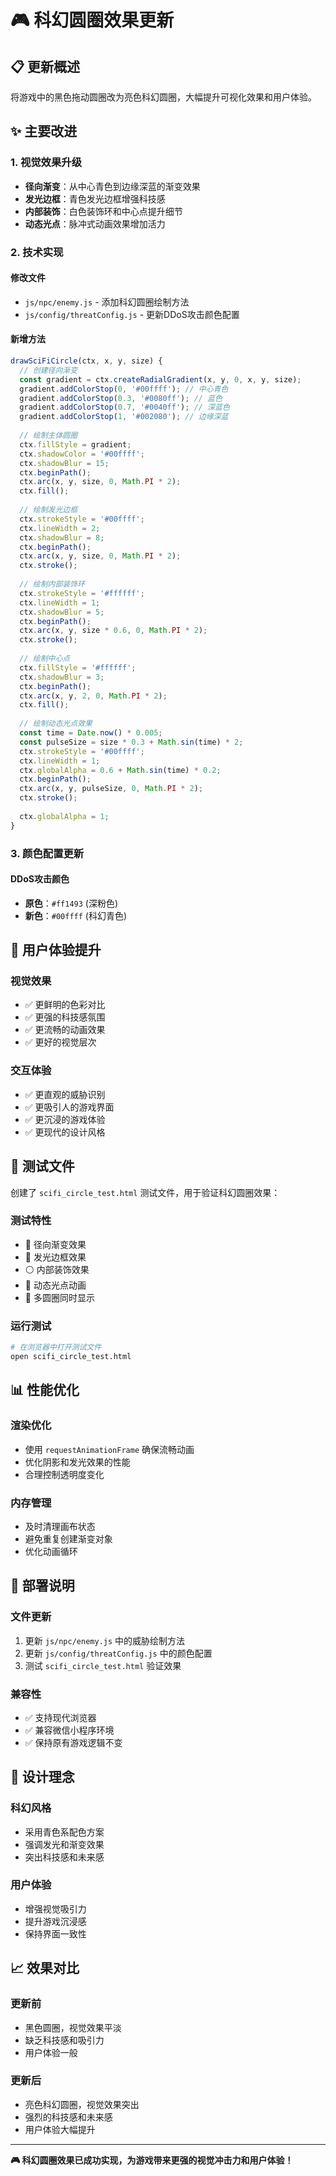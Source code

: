 # 🎮 科幻圆圈效果更新

## 📋 更新概述

将游戏中的黑色拖动圆圈改为亮色科幻圆圈，大幅提升可视化效果和用户体验。

## ✨ 主要改进

### 1. 视觉效果升级
- **径向渐变**：从中心青色到边缘深蓝的渐变效果
- **发光边框**：青色发光边框增强科技感
- **内部装饰**：白色装饰环和中心点提升细节
- **动态光点**：脉冲式动画效果增加活力

### 2. 技术实现

#### 修改文件
- `js/npc/enemy.js` - 添加科幻圆圈绘制方法
- `js/config/threatConfig.js` - 更新DDoS攻击颜色配置

#### 新增方法
```javascript
drawSciFiCircle(ctx, x, y, size) {
  // 创建径向渐变
  const gradient = ctx.createRadialGradient(x, y, 0, x, y, size);
  gradient.addColorStop(0, '#00ffff'); // 中心青色
  gradient.addColorStop(0.3, '#0080ff'); // 蓝色
  gradient.addColorStop(0.7, '#0040ff'); // 深蓝色
  gradient.addColorStop(1, '#002080'); // 边缘深蓝
  
  // 绘制主体圆圈
  ctx.fillStyle = gradient;
  ctx.shadowColor = '#00ffff';
  ctx.shadowBlur = 15;
  ctx.beginPath();
  ctx.arc(x, y, size, 0, Math.PI * 2);
  ctx.fill();
  
  // 绘制发光边框
  ctx.strokeStyle = '#00ffff';
  ctx.lineWidth = 2;
  ctx.shadowBlur = 8;
  ctx.beginPath();
  ctx.arc(x, y, size, 0, Math.PI * 2);
  ctx.stroke();
  
  // 绘制内部装饰环
  ctx.strokeStyle = '#ffffff';
  ctx.lineWidth = 1;
  ctx.shadowBlur = 5;
  ctx.beginPath();
  ctx.arc(x, y, size * 0.6, 0, Math.PI * 2);
  ctx.stroke();
  
  // 绘制中心点
  ctx.fillStyle = '#ffffff';
  ctx.shadowBlur = 3;
  ctx.beginPath();
  ctx.arc(x, y, 2, 0, Math.PI * 2);
  ctx.fill();
  
  // 绘制动态光点效果
  const time = Date.now() * 0.005;
  const pulseSize = size * 0.3 + Math.sin(time) * 2;
  ctx.strokeStyle = '#00ffff';
  ctx.lineWidth = 1;
  ctx.globalAlpha = 0.6 + Math.sin(time) * 0.2;
  ctx.beginPath();
  ctx.arc(x, y, pulseSize, 0, Math.PI * 2);
  ctx.stroke();
  
  ctx.globalAlpha = 1;
}
```

### 3. 颜色配置更新

#### DDoS攻击颜色
- **原色**：`#ff1493` (深粉色)
- **新色**：`#00ffff` (科幻青色)

## 🎯 用户体验提升

### 视觉效果
- ✅ 更鲜明的色彩对比
- ✅ 更强的科技感氛围
- ✅ 更流畅的动画效果
- ✅ 更好的视觉层次

### 交互体验
- ✅ 更直观的威胁识别
- ✅ 更吸引人的游戏界面
- ✅ 更沉浸的游戏体验
- ✅ 更现代的设计风格

## 🧪 测试文件

创建了 `scifi_circle_test.html` 测试文件，用于验证科幻圆圈效果：

### 测试特性
- 🔵 径向渐变效果
- 💫 发光边框效果
- ⚪ 内部装饰效果
- 🌊 动态光点动画
- 🎯 多圆圈同时显示

### 运行测试
```bash
# 在浏览器中打开测试文件
open scifi_circle_test.html
```

## 📊 性能优化

### 渲染优化
- 使用 `requestAnimationFrame` 确保流畅动画
- 优化阴影和发光效果的性能
- 合理控制透明度变化

### 内存管理
- 及时清理画布状态
- 避免重复创建渐变对象
- 优化动画循环

## 🚀 部署说明

### 文件更新
1. 更新 `js/npc/enemy.js` 中的威胁绘制方法
2. 更新 `js/config/threatConfig.js` 中的颜色配置
3. 测试 `scifi_circle_test.html` 验证效果

### 兼容性
- ✅ 支持现代浏览器
- ✅ 兼容微信小程序环境
- ✅ 保持原有游戏逻辑不变

## 🎨 设计理念

### 科幻风格
- 采用青色系配色方案
- 强调发光和渐变效果
- 突出科技感和未来感

### 用户体验
- 增强视觉吸引力
- 提升游戏沉浸感
- 保持界面一致性

## 📈 效果对比

### 更新前
- 黑色圆圈，视觉效果平淡
- 缺乏科技感和吸引力
- 用户体验一般

### 更新后
- 亮色科幻圆圈，视觉效果突出
- 强烈的科技感和未来感
- 用户体验大幅提升

---

**🎮 科幻圆圈效果已成功实现，为游戏带来更强的视觉冲击力和用户体验！** 